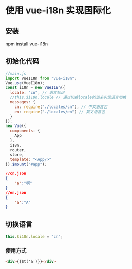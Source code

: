 # 使用 vue-i18n 实现国际化

## 安装

npm install vue-i18n

## 初始化代码

```js
//main.js
import VueI18n from "vue-i18n";
Vue.use(VueI18n);
const i18n = new VueI18n({
  locale: "cn", // 语言标识
  //this.$i18n.locale // 通过切换locale的值来实现语言切换
  messages: {
    cn: require("./locales/cn"), // 中文语言包
    en: require("./locales/en") // 英文语言包
  }
});
new Vue({
  components: {
    App
  },
  i18n,
  router,
  store,
  template: "<App/>"
}).$mount("#app");
```

```json
//cn.json
{
    "a":"啊"
}
//en.json
{
    "a":"A"
}
```

## 切换语言

```js
this.$i18n.locale = "cn";
```

### 使用方式

```html
<div>{{$t('a')}}</div>
```
